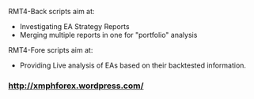 RMT4-Back scripts aim at:
- Investigating EA Strategy Reports
- Merging multiple reports in one for "portfolio" analysis

RMT4-Fore scripts aim at:
- Providing Live analysis of EAs based on their backtested information.

### http://xmphforex.wordpress.com/ ###